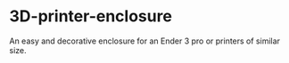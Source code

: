 # 3D-printer-enclosure
An easy and decorative enclosure for an Ender 3 pro or printers of similar size.
